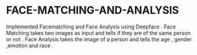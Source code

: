 # FACE-MATCHING-AND-ANALYSIS
Implemented Facematching and Face Analysis using Deepface .  Face Matching takes two images as input and tells if they are of the same person or not . Face Analysis takes the image of a person and tells the age , gender ,emotion and race .  
